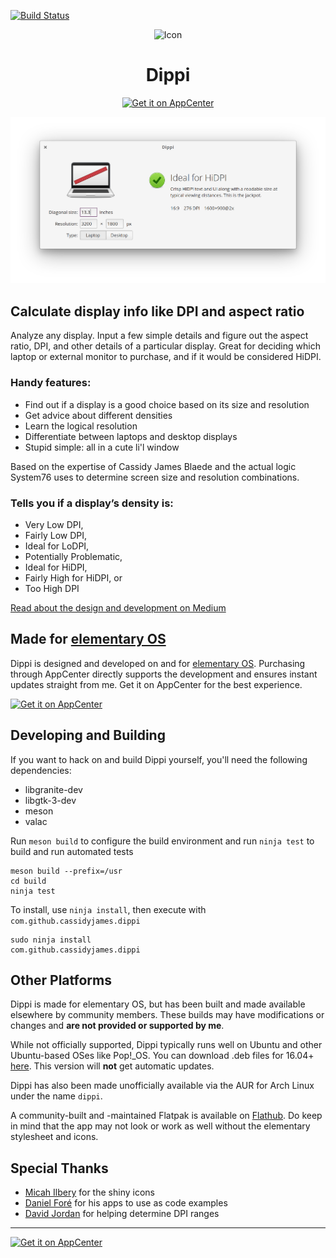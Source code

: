 [![Build Status](https://travis-ci.org/cassidyjames/dippi.svg?branch=master)](https://travis-ci.org/cassidyjames/dippi)

<p align="center">
  <img src="https://cdn.rawgit.com/cassidyjames/dippi/master/data/icons/128/com.github.cassidyjames.dippi.svg" alt="Icon" />
</p>
<h1 align="center">Dippi</h1>
<p align="center">
  <a href="https://appcenter.elementary.io/com.github.cassidyjames.dippi"><img src="https://appcenter.elementary.io/badge.svg?new" alt="Get it on AppCenter" /></a>
</p>

![Screenshot](data/screenshot.png?raw=true)


## Calculate display info like DPI and aspect ratio

Analyze any display. Input a few simple details and figure out the aspect ratio, DPI, and other details of a particular display. Great for deciding which laptop or external monitor to purchase, and if it would be considered HiDPI.

### Handy features:

- Find out if a display is a good choice based on its size and resolution
- Get advice about different densities
- Learn the logical resolution
- Differentiate between laptops and desktop displays
- Stupid simple: all in a cute li'l window

Based on the expertise of Cassidy James Blaede and the actual logic System76 uses to determine screen size and resolution combinations.
    
### Tells you if a display’s density is:

- Very Low DPI,
- Fairly Low DPI,
- Ideal for LoDPI,
- Potentially Problematic,
- Ideal for HiDPI,
- Fairly High for HiDPI, or
- Too High DPI

[Read about the design and development on Medium](https://medium.com/@cassidyjames/introducing-dippi-de2b526464ae)


## Made for [elementary OS](https://elementary.io)

Dippi is designed and developed on and for [elementary OS](https://elementary.io). Purchasing through AppCenter directly supports the development and ensures instant updates straight from me. Get it on AppCenter for the best experience.

[![Get it on AppCenter](https://appcenter.elementary.io/badge.svg)](https://appcenter.elementary.io/com.github.cassidyjames.dippi)


## Developing and Building

If you want to hack on and build Dippi yourself, you'll need the following dependencies:

* libgranite-dev
* libgtk-3-dev
* meson
* valac

Run `meson build` to configure the build environment and run `ninja test` to build and run automated tests

    meson build --prefix=/usr
    cd build
    ninja test

To install, use `ninja install`, then execute with `com.github.cassidyjames.dippi`

    sudo ninja install
    com.github.cassidyjames.dippi


## Other Platforms

Dippi is made for elementary OS, but has been built and made available elsewhere by community members. These builds may have modifications or changes and **are not provided or supported by me**.

While not officially supported, Dippi typically runs well on Ubuntu and other Ubuntu-based OSes like Pop!\_OS. You can download .deb files for 16.04+ [here](http://packages.elementary.io/appcenter/pool/main/c/com.github.cassidyjames.dippi/). This version will **not** get automatic updates.

Dippi has also been made unofficially available via the AUR for Arch Linux under the name `dippi`.

A community-built and -maintained Flatpak is available on [Flathub](https://flathub.org/). Do keep in mind that the app may not look or work as well without the elementary stylesheet and icons.


## Special Thanks

- [Micah Ilbery](https://github.com/TraumaD) for the shiny icons
- [Daniel Foré](https://github.com/danrabbit) for his apps to use as code examples
- [David Jordan](https://github.com/djordan2) for helping determine DPI ranges

-----

[![Get it on AppCenter](https://appcenter.elementary.io/badge.svg?new)](https://appcenter.elementary.io/com.github.cassidyjames.dippi)
